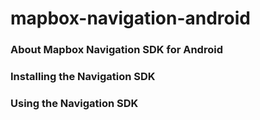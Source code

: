 # mapbox-navigation-android


### About Mapbox Navigation SDK for Android





### Installing the Navigation SDK





### Using the Navigation SDK
